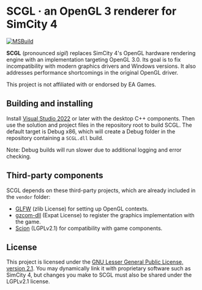 # SCGL · an OpenGL 3 renderer for SimCity 4

[![MSBuild](https://github.com/nsgomez/scgl/actions/workflows/msbuild.yml/badge.svg)](https://github.com/nsgomez/scgl/actions/workflows/msbuild.yml)

**SCGL** (pronounced *sigil*) replaces SimCity 4's OpenGL hardware rendering engine with an implementation targeting
OpenGL 3.0. Its goal is to fix incompatibility with modern graphics drivers and Windows versions. It also addresses
performance shortcomings in the original OpenGL driver.

This project is not affiliated with or endorsed by EA Games.

## Building and installing

Install [Visual Studio 2022](https://visualstudio.microsoft.com/#vs-section) or later with the desktop C++ components.
Then use the solution and project files in the repository root to build SCGL. The default target is Debug x86, which
will create a Debug folder in the repository containing a `SCGL.dll` build.

Note: Debug builds will run slower due to additional logging and error checking. 

## Third-party components

SCGL depends on these third-party projects, which are already included in the `vendor` folder:

* [GLFW](https://github.com/glfw/glfw) (zlib License) for setting up OpenGL contexts.
* [gzcom-dll](https://github.com/nsgomez/gzcom-dll) (Expat License) to register the graphics implementation with the game.
* [Scion](https://github.com/nsgomez/scion) (LGPLv2.1) for compatibility with game components.

## License

This project is licensed under the [GNU Lesser General Public License, version 2.1](https://www.gnu.org/licenses/old-licenses/lgpl-2.1.en.html).
You may dynamically link it with proprietary software such as SimCity 4, but changes you make to SCGL must also be
shared under the LGPLv2.1 license.
